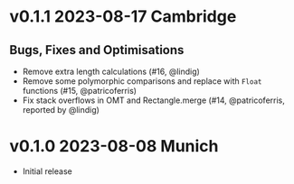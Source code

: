 # v0.1.1 2023-08-17 Cambridge

## Bugs, Fixes and Optimisations

 - Remove extra length calculations (#16, @lindig)
 - Remove some polymorphic comparisons and replace with `Float` functions (#15, @patricoferris)
 - Fix stack overflows in OMT and Rectangle.merge (#14, @patricoferris, reported by @lindig)

# v0.1.0 2023-08-08 Munich

 - Initial release
